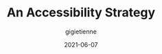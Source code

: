 ---
author: gigietienne
date: 2021-06-07
publisher: linkedin
tags:
  - accessibility
target_url: https://www.linkedin.com/pulse/accessibility-strategy-gigi-etienne/
title: An Accessibility Strategy
---